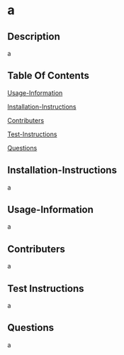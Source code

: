 # a

## Description
a

## Table Of Contents
[Usage-Information]($Usage-Information)

[Installation-Instructions]($Installation-Instructions)

[Contributers]($Contributers)

[Test-Instructions]($Test-Instructions)

[Questions]($Questions)


## Installation-Instructions
a

## Usage-Information
a

## Contributers
a

## Test Instructions
a

## Questions
a

